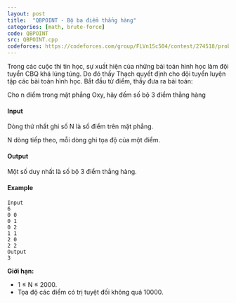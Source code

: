 ```yaml
---
layout: post
title:  "QBPOINT - Bộ ba điểm thẳng hàng"
categories: [math, brute-force]
code: QBPOINT
src: QBPOINT.cpp
codeforces: https://codeforces.com/group/FLVn1Sc504/contest/274518/problem/U
---
```




  


Trong các cuộc thi tin học, sự xuất hiện của những bài toán hình học làm đội tuyển CBQ khá lúng túng. Do đó thầy Thạch quyết định cho đội tuyển luyện tập các bài toán hình học. Bắt đầu từ điểm, thầy đưa ra bài toán:

Cho n điểm trong mặt phẳng Oxy, hãy đếm số bộ 3 điểm thằng hàng

#### Input

Dòng thứ nhất ghi số N là số điểm trên mặt phẳng.

N dòng tiếp theo, mỗi dòng ghi tọa độ của một điểm.

#### Output

Một số duy nhất là số bộ 3 điểm thẳng hàng.

#### Example

```
Input
6
0 0
0 1
0 2
1 1
2 0
2 2
Output
3
```

**Giới hạn:**

+ 1 ≤ N ≤ 2000.
+ Tọa độ các điểm có trị tuyệt đối không quá 10000.


<!--more-->

